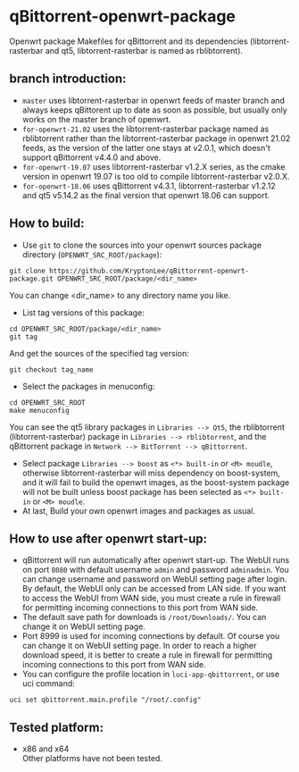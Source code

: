 # qBittorrent-openwrt-package
Openwrt package Makefiles for qBittorrent and its dependencies (libtorrent-rasterbar and qt5, libtorrent-rasterbar is named as rblibtorrent).

## branch introduction:
* `master` uses libtorrent-rasterbar in openwrt feeds of master branch and always keeps qBittorent up to date as soon as possible, but usually only works on the master branch of openwrt.
* `for-openwrt-21.02` uses the libtorrent-rasterbar package named as rblibtorrent rather than the libtorrent-rasterbar package in openwrt 21.02 feeds, as the version of the latter one stays at v2.0.1, which doesn't support qBittorrent v4.4.0 and above.
* `for-openwrt-19.07` uses libtorrent-rasterbar v1.2.X series, as the cmake version in openwrt 19.07 is too old to compile libtorrent-rasterbar v2.0.X.
* `for-openwrt-18.06` uses qBittorrent v4.3.1, libtorrent-rasterbar v1.2.12 and qt5 v5.14.2 as the final version that openwrt 18.06 can support.

## How to build:
* Use `git` to clone the sources into your openwrt sources package directory (`OPENWRT_SRC_ROOT/package`):
```
git clone https://github.com/KryptonLee/qBittorrent-openwrt-package.git OPENWRT_SRC_ROOT/package/<dir_name>
```
You can change <dir_name> to any directory name you like.
* List tag versions of this package:
```
cd OPENWRT_SRC_ROOT/package/<dir_name>
git tag
```
And get the sources of the specified tag version:
```
git checkout tag_name
```
* Select the packages in menuconfig:
```
cd OPENWRT_SRC_ROOT
make menuconfig
```
You can see the qt5 library packages in `Libraries --> Qt5`, the rblibtorrent (libtorrent-rasterbar) package in `Libraries --> rblibtorrent`, and the qBittorrent package in `Network --> BitTorrent --> qBittorrent`.
* Select package `Libraries --> boost` as `<*> built-in` or `<M> moudle`, otherwise libtorrent-rasterbar will miss dependency on boost-system, and it will fail to build the openwrt images, as the boost-system package will not be built unless boost package has been selected as `<*> built-in` or `<M> moudle`.
* At last, Build your own openwrt images and packages as usual.
## How to use after openwrt start-up:
* qBittorrent will run automatically after openwrt start-up. The WebUI runs on port `8080` with default username `admin` and password `adminadmin`. You can change username and password on WebUI setting page after login. By default, the WebUI only can be accessed from LAN side. If you want to access the WebUI from WAN side, you must create a rule in firewall for permitting incoming connections to this port from WAN side.
* The default save path for downloads is `/root/Downloads/`. You can change it on WebUI setting page. 
* Port 8999 is used for incoming connections by default. Of course you can change it on WebUI setting page. In order to reach a higher download speed, it is better to create a rule in firewall for permitting incoming connections to this port from WAN side.
* You can configure the profile location in `luci-app-qbittorrent`, or use uci command:
```
uci set qbittorrent.main.profile "/root/.config"
```
## Tested platform:
* x86 and x64
<br>Other platforms have not been tested.
